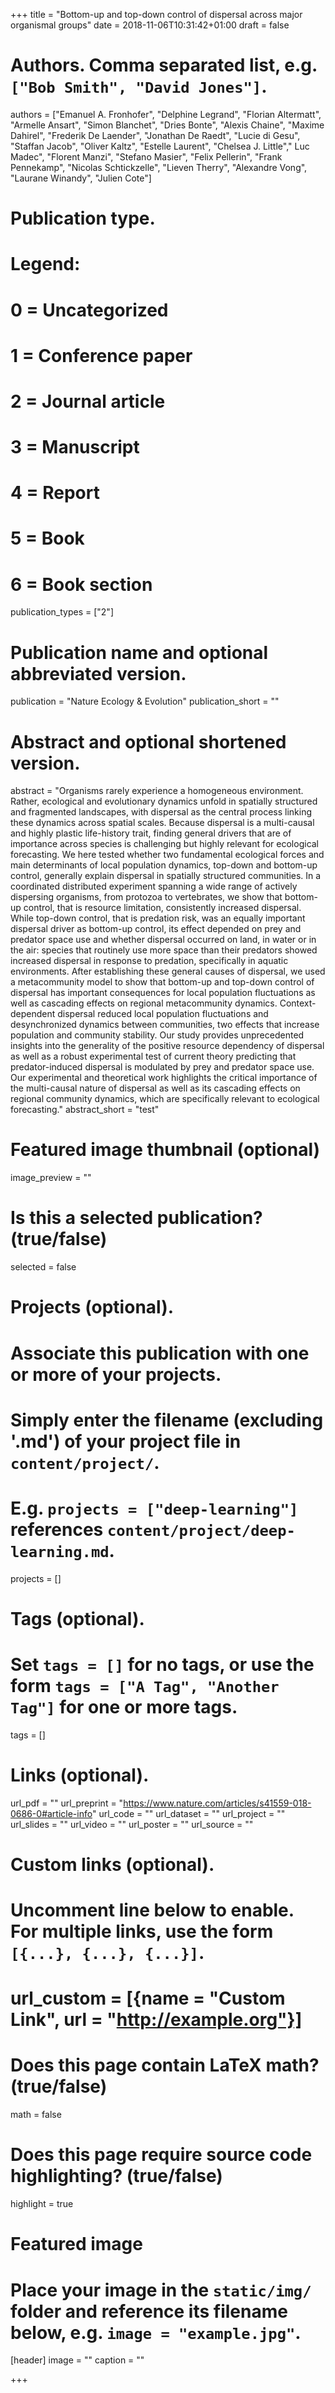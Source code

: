 +++
title = "Bottom-up and top-down control of dispersal across major organismal groups"
date = 2018-11-06T10:31:42+01:00
draft = false

# Authors. Comma separated list, e.g. `["Bob Smith", "David Jones"]`.
authors = ["Emanuel A. Fronhofer", "Delphine Legrand", "Florian Altermatt", "Armelle Ansart", "Simon Blanchet", "Dries Bonte", "Alexis Chaine", "Maxime Dahirel", "Frederik De Laender", "Jonathan De Raedt", "Lucie di Gesu", "Staffan Jacob", "Oliver Kaltz", "Estelle Laurent", "Chelsea J. Little"," Luc Madec", "Florent Manzi", "Stefano Masier", "Felix Pellerin", "Frank Pennekamp", "Nicolas Schtickzelle", "Lieven Therry", "Alexandre Vong", "Laurane Winandy", "Julien Cote"]

# Publication type.
# Legend:
# 0 = Uncategorized
# 1 = Conference paper
# 2 = Journal article
# 3 = Manuscript
# 4 = Report
# 5 = Book
# 6 = Book section
publication_types = ["2"]

# Publication name and optional abbreviated version.
publication = "Nature Ecology & Evolution"
publication_short = ""

# Abstract and optional shortened version.
abstract = "Organisms rarely experience a homogeneous environment. Rather, ecological and evolutionary dynamics unfold in spatially structured and fragmented landscapes, with dispersal as the central process linking these dynamics across spatial scales. Because dispersal is a multi-causal and highly plastic life-history trait, finding general drivers that are of importance across species is challenging but highly relevant for ecological forecasting. We here tested whether two fundamental ecological forces and main determinants of local population dynamics, top-down and bottom-up control, generally explain dispersal in spatially structured communities. In a coordinated distributed experiment spanning a wide range of actively dispersing organisms, from protozoa to vertebrates, we show that bottom-up control, that is resource limitation, consistently increased dispersal. While top-down control, that is predation risk, was an equally important dispersal driver as bottom-up control, its effect depended on prey and predator space use and whether dispersal occurred on land, in water or in the air: species that routinely use more space than their predators showed increased dispersal in response to predation, specifically in aquatic environments. After establishing these general causes of dispersal, we used a metacommunity model to show that bottom-up and top-down control of dispersal has important consequences for local population fluctuations as well as cascading effects on regional metacommunity dynamics. Context-dependent dispersal reduced local population fluctuations and desynchronized dynamics between communities, two effects that increase population and community stability. Our study provides unprecedented insights into the generality of the positive resource dependency of dispersal as well as a robust experimental test of current theory predicting that predator-induced dispersal is modulated by prey and predator space use. Our experimental and theoretical work highlights the critical importance of the multi-causal nature of dispersal as well as its cascading effects on regional community dynamics, which are specifically relevant to ecological forecasting."
abstract_short = "test"

# Featured image thumbnail (optional)
image_preview = ""

# Is this a selected publication? (true/false)
selected = false

# Projects (optional).
#   Associate this publication with one or more of your projects.
#   Simply enter the filename (excluding '.md') of your project file in `content/project/`.
#   E.g. `projects = ["deep-learning"]` references `content/project/deep-learning.md`.
projects = []

# Tags (optional).
#   Set `tags = []` for no tags, or use the form `tags = ["A Tag", "Another Tag"]` for one or more tags.
tags = []

# Links (optional).
url_pdf = ""
url_preprint = "https://www.nature.com/articles/s41559-018-0686-0#article-info"
url_code = ""
url_dataset = ""
url_project = ""
url_slides = ""
url_video = ""
url_poster = ""
url_source = ""

# Custom links (optional).
#   Uncomment line below to enable. For multiple links, use the form `[{...}, {...}, {...}]`.
# url_custom = [{name = "Custom Link", url = "http://example.org"}]

# Does this page contain LaTeX math? (true/false)
math = false

# Does this page require source code highlighting? (true/false)
highlight = true

# Featured image
# Place your image in the `static/img/` folder and reference its filename below, e.g. `image = "example.jpg"`.
[header]
image = ""
caption = ""

+++
